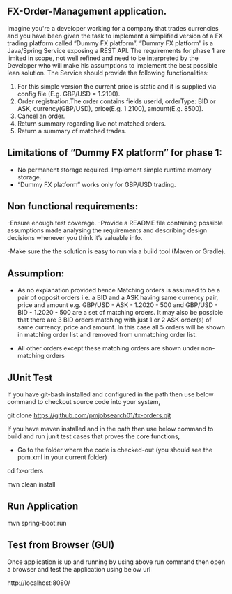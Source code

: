 FX-Order-Management application.
-----------------------------------
Imagine you're a developer working for a company that trades currencies and you have been given the task to implement a simplified version of a FX trading platform called “Dummy FX platform”. “Dummy FX platform” is a Java/Spring Service exposing a REST API. The requirements for phase 1 are limited in scope, not well refined and need to be interpreted by the Developer who will make his assumptions to implement the best possible lean solution. The Service should provide the following functionalities:

1) For this simple version the current price is static and it is supplied via config file (E.g. GBP/USD = 1.2100).
2) Order registration.The order contains fields userId, orderType: BID or ASK, currency(GBP/USD), price(E.g. 1.2100), amount(E.g. 8500).
3) Cancel an order.
4) Return summary regarding live not matched orders.
5) Return a summary of matched trades.

Limitations of “Dummy FX platform” for phase 1:
---------------------------------------------------
- No permanent storage required. Implement simple runtime memory storage.
- “Dummy FX platform” works only for GBP/USD trading.

Non functional requirements:
--------------------------------------
-Ensure enough test coverage.
-Provide a README file containing possible assumptions made analysing the requirements and describing design decisions whenever you think it’s valuable info.

-Make sure the the solution is easy to run via a build tool (Maven or Gradle).

Assumption:
-----------------
- As no explanation provided hence Matching orders is assumed to be a pair of opposit orders i.e. a BID and a ASK having same currency pair, price and amount e.g. GBP/USD - ASK - 1.2020 - 500 and GBP/USD - BID - 1.2020 - 500 are a set of matching orders. It may also be possible that there are 3 BID orders matching with just 1 or 2 ASK order(s) of same currency, price and amount. In this case all 5 orders will be shown in matching order list and removed from unmatching order list.

- All other orders except these matching orders are shown under non-matching orders

JUnit Test
------------------

If you have git-bash installed and configured in the path then use below command to checkout source code into your system,

git clone https://github.com/pmjobsearch01/fx-orders.git

If you have maven installed and in the path then use below command to build and run junit test cases that proves the core functions,

- Go to the folder where the code is checked-out (you should see the pom.xml in your current folder)

cd fx-orders

mvn clean install

Run Application
--------------------------
mvn spring-boot:run

Test from Browser (GUI)
-------------------------
Once application is up and running by using above run command then open a browser and test the application using below url

http://localhost:8080/
